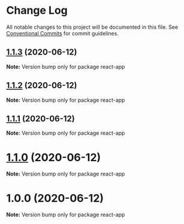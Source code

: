 # Change Log

All notable changes to this project will be documented in this file.
See [Conventional Commits](https://conventionalcommits.org) for commit guidelines.

## [1.1.3](https://github.com/pyramation/LaTeX2JS/compare/react-app@1.1.2...react-app@1.1.3) (2020-06-12)

**Note:** Version bump only for package react-app





## [1.1.2](https://github.com/pyramation/LaTeX2JS/compare/react-app@1.1.1...react-app@1.1.2) (2020-06-12)

**Note:** Version bump only for package react-app





## [1.1.1](https://github.com/pyramation/LaTeX2JS/compare/react-app@1.1.0...react-app@1.1.1) (2020-06-12)

**Note:** Version bump only for package react-app





# [1.1.0](https://github.com/pyramation/LaTeX2JS/compare/react-app@1.0.0...react-app@1.1.0) (2020-06-12)

**Note:** Version bump only for package react-app





# 1.0.0 (2020-06-12)

**Note:** Version bump only for package react-app
